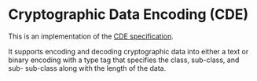 # Cryptographic Data Encoding (CDE)

This is an implementation of the [CDE specification](https://github.com/cryptidtech/cryptographic-data-encoding/blob/main/cryptographic-data-encoding.md).

It supports encoding and decoding cryptographic data into either a text or
binary encoding with a type tag that specifies the class, sub-class, and sub-
sub-class along with the length of the data.
